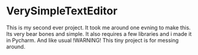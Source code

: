 # VerySimpleTextEditor
This is my second ever project. It took me around one evning to make this. Its very bear bones and simple. It also requires a few libraries and i made it in Pycharm. And like usual !WARNING! This tiny project is for messing around.
